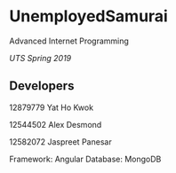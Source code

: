 # UnemployedSamurai



Advanced Internet Programming

<i>UTS Spring 2019</i>



## Developers

12879779 Yat Ho Kwok

12544502 Alex Desmond

12582072 Jaspreet Panesar


Framework: Angular
Database: MongoDB
